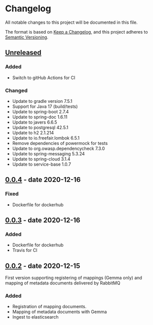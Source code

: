 # Changelog
All notable changes to this project will be documented in this file.

The format is based on [Keep a Changelog](https://keepachangelog.com/en/1.0.0/),
and this project adheres to [Semantic Versioning](https://semver.org/spec/v2.0.0.html).

## [Unreleased]
### Added
- Switch to gitHub Actions for CI
### Changed
- Update to gradle version 7.5.1
- Support for Java 17 (build/tests)
- Update to spring-boot 2.7.4
- Update to spring-doc 1.6.11
- Update to javers 6.6.5
- Update to postgresql 42.5.1
- Update to h2 2.1.214
- Update to io.freefair.lombok 6.5.1
- Remove dependencies of powermock for tests
- Update to org.owasp.dependencycheck 7.3.0
- Update to spring-messaging 5.3.24
- Update to spring-cloud 3.1.4
- Update to service-base 1.0.7

## [0.0.4] - date 2020-12-16
### Fixed
- Dockerfile for dockerhub

## [0.0.3] - date 2020-12-16
### Added
- Dockerfile for dockerhub
- Travis for CI

## [0.0.2] - date 2020-12-15
First version supporting registering of mappings (Gemma only)
and mapping of metadata documents delivered by RabbitMQ
### Added
- Registration of mapping documents. 
- Mapping of metadata documents with Gemma
- Ingest to elasticsearch

[Unreleased]: https://github.com/kit-data-manager/indexing-service/compare/v0.0.4...HEAD
[0.0.4]: https://github.com/kit-data-manager/indexing-service/compare/v0.0.3...v0.0.4
[0.0.3]: https://github.com/kit-data-manager/indexing-service/compare/v0.0.2...v0.0.3
[0.0.2]: https://github.com/kit-data-manager/metastore2/indexing-service/tag/v0.0.2

